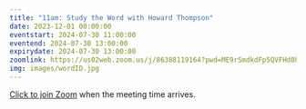 ```yaml
---
title: "11am: Study the Word with Howard Thompson"
date: 2023-12-01 00:00:00
eventstart: 2024-07-30 11:00:00
eventend: 2024-07-30 13:00:00
expirydate: 2024-07-30 13:00:00
zoomlink: https://us02web.zoom.us/j/86388119164?pwd=ME9rSmdkdFp5QVFHd0hIbDZmNXhRQT09
img: images/wordID.jpg
---
```


[Click to join Zoom](https://us02web.zoom.us/j/86388119164?pwd=ME9rSmdkdFp5QVFHd0hIbDZmNXhRQT09) when the meeting time arrives.